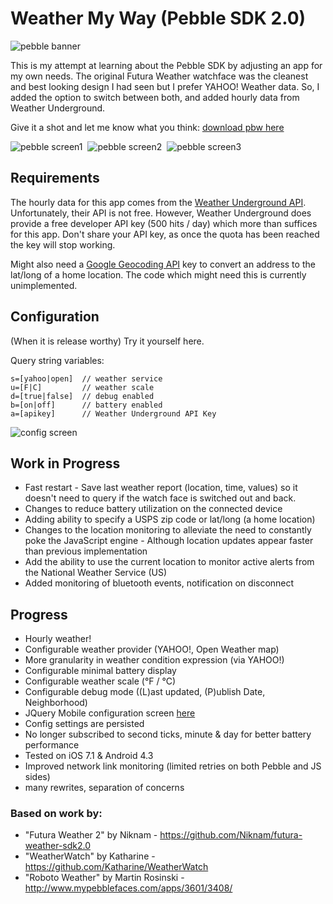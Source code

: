 
Weather My Way (Pebble SDK 2.0)
=================================

![pebble banner](https://raw.githubusercontent.com/jaredbiehler/weather-my-way/master/screenshots/pebble-banner.png)

This is my attempt at learning about the Pebble SDK by adjusting an app for my own needs. The original Futura Weather watchface was the cleanest and best looking design I had seen but I prefer YAHOO! Weather data. So, I added the option to switch between both, and added hourly data from Weather Underground. 

Give it a shot and let me know what you think: [download pbw here](https://github.com/jaredbiehler/weather-my-way/releases/)

![pebble screen1](https://raw.githubusercontent.com/jaredbiehler/weather-my-way/master/screenshots/pebble-screenshot1.png)&nbsp;
![pebble screen2](https://raw.githubusercontent.com/jaredbiehler/weather-my-way/master/screenshots/pebble-screenshot2.png)&nbsp;
![pebble screen3](https://raw.githubusercontent.com/jaredbiehler/weather-my-way/master/screenshots/pebble-screenshot3.png)

## Requirements

The hourly data for this app comes from the [Weather Underground API](http://www.wunderground.com/weather/api/). Unfortunately, their API is not free. However, Weather Underground does provide a free developer API key (500 hits / day) which more than suffices for this app. Don't share your API key, as once the quota has been reached the key will stop working. 

Might also need a [Google Geocoding API](https://developers.google.com/maps/documentation/geocoding/index) key to convert an address to the lat/long of a home location. The code which might need this is currently unimplemented.

## Configuration 

(When it is release worthy) Try it yourself here.

 Query string variables: 
```
s=[yahoo|open]  // weather service
u=[F|C]         // weather scale
d=[true|false]  // debug enabled
b=[on|off]      // battery enabled
a=[apikey]      // Weather Underground API Key 
```

![config screen](https://raw.githubusercontent.com/jaredbiehler/weather-my-way/master/screenshots/weather-my-way-config.png)

## Work in Progress
 - Fast restart - Save last weather report (location, time, values) so it doesn't need to query if the watch face is switched out and back.
 - Changes to reduce battery utilization on the connected device
  - Adding ability to specify a USPS zip code or lat/long (a home location)
  - Changes to the location monitoring to alleviate the need to constantly poke the JavaScript engine - Although location updates appear faster than previous implementation
 - Add the ability to use the current location to monitor active alerts from the National Weather Service (US)
 - Added monitoring of bluetooth events, notification on disconnect

## Progress
 - Hourly weather! 
 - Configurable weather provider (YAHOO!, Open Weather map)
  - More granularity in weather condition expression (via YAHOO!)
 - Configurable minimal battery display
 - Configurable weather scale (°F / °C)
 - Configurable debug mode ((L)ast updated, (P)ublish Date, Neighborhood)
 - JQuery Mobile configuration screen [here](http://jaredbiehler.github.io/weather-my-way/config/)
 - Config settings are persisted 
 - No longer subscribed to second ticks, minute & day for better battery performance
 - Tested on iOS 7.1 & Android 4.3
 - Improved network link monitoring (limited retries on both Pebble and JS sides)
 - many rewrites, separation of concerns


### Based on work by:
 - "Futura Weather 2" by Niknam - https://github.com/Niknam/futura-weather-sdk2.0
 - "WeatherWatch" by Katharine - https://github.com/Katharine/WeatherWatch
 - "Roboto Weather" by Martin Rosinski - http://www.mypebblefaces.com/apps/3601/3408/
